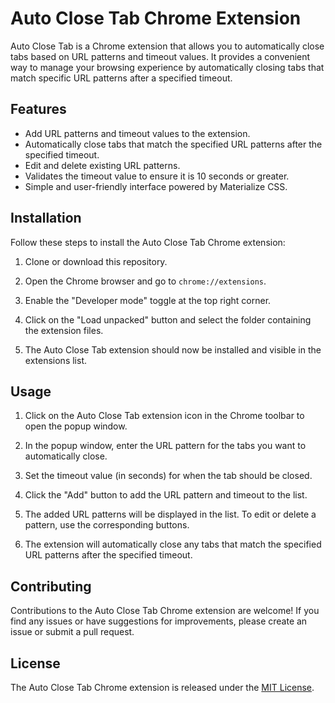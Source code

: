 # Auto Close Tab Chrome Extension

Auto Close Tab is a Chrome extension that allows you to automatically close tabs based on URL patterns and timeout values. It provides a convenient way to manage your browsing experience by automatically closing tabs that match specific URL patterns after a specified timeout.

## Features

- Add URL patterns and timeout values to the extension.
- Automatically close tabs that match the specified URL patterns after the specified timeout.
- Edit and delete existing URL patterns.
- Validates the timeout value to ensure it is 10 seconds or greater.
- Simple and user-friendly interface powered by Materialize CSS.

## Installation

Follow these steps to install the Auto Close Tab Chrome extension:

1. Clone or download this repository.

2. Open the Chrome browser and go to `chrome://extensions`.

3. Enable the "Developer mode" toggle at the top right corner.

4. Click on the "Load unpacked" button and select the folder containing the extension files.

5. The Auto Close Tab extension should now be installed and visible in the extensions list.

## Usage

1. Click on the Auto Close Tab extension icon in the Chrome toolbar to open the popup window.

2. In the popup window, enter the URL pattern for the tabs you want to automatically close.

3. Set the timeout value (in seconds) for when the tab should be closed.

4. Click the "Add" button to add the URL pattern and timeout to the list.

5. The added URL patterns will be displayed in the list. To edit or delete a pattern, use the corresponding buttons.

6. The extension will automatically close any tabs that match the specified URL patterns after the specified timeout.

## Contributing

Contributions to the Auto Close Tab Chrome extension are welcome! If you find any issues or have suggestions for improvements, please create an issue or submit a pull request.

## License

The Auto Close Tab Chrome extension is released under the [MIT License](LICENSE).
